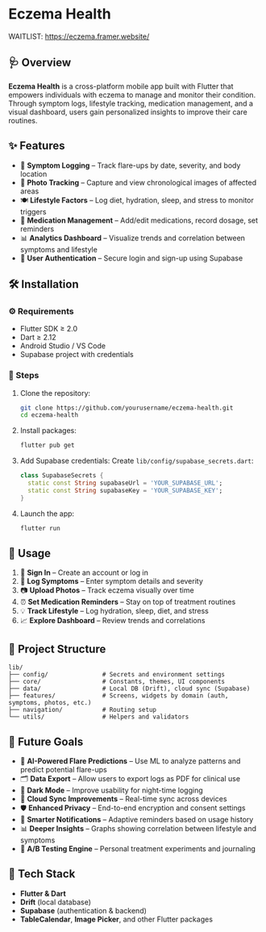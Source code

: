 # Eczema Health
WAITLIST: https://eczema.framer.website/ 
## 🩺 Overview
**Eczema Health** is a cross-platform mobile app built with Flutter that empowers individuals with eczema to manage and monitor their condition. Through symptom logs, lifestyle tracking, medication management, and a visual dashboard, users gain personalized insights to improve their care routines.

## ✨ Features
- 📝 **Symptom Logging** – Track flare-ups by date, severity, and body location
- 📸 **Photo Tracking** – Capture and view chronological images of affected areas
- 🍽️ **Lifestyle Factors** – Log diet, hydration, sleep, and stress to monitor triggers
- 💊 **Medication Management** – Add/edit medications, record dosage, set reminders
- 📊 **Analytics Dashboard** – Visualize trends and correlation between symptoms and lifestyle
- 🔐 **User Authentication** – Secure login and sign-up using Supabase

## 🛠 Installation

### ⚙️ Requirements
- Flutter SDK ≥ 2.0
- Dart ≥ 2.12
- Android Studio / VS Code
- Supabase project with credentials

### 🚀 Steps
1. Clone the repository:
   ```bash
   git clone https://github.com/yourusername/eczema-health.git
   cd eczema-health
   ```

2. Install packages:
   ```bash
   flutter pub get
   ```

3. Add Supabase credentials:
   Create `lib/config/supabase_secrets.dart`:
   ```dart
   class SupabaseSecrets {
     static const String supabaseUrl = 'YOUR_SUPABASE_URL';
     static const String supabaseKey = 'YOUR_SUPABASE_KEY';
   }
   ```

4. Launch the app:
   ```bash
   flutter run
   ```

## 📲 Usage
1. 🔐 **Sign In** – Create an account or log in
2. 📝 **Log Symptoms** – Enter symptom details and severity
3. 📷 **Upload Photos** – Track eczema visually over time
4. ⏰ **Set Medication Reminders** – Stay on top of treatment routines
5. 💡 **Track Lifestyle** – Log hydration, sleep, diet, and stress
6. 📈 **Explore Dashboard** – Review trends and correlations

## 🧱 Project Structure
```
lib/
├── config/               # Secrets and environment settings
├── core/                 # Constants, themes, UI components
├── data/                 # Local DB (Drift), cloud sync (Supabase)
├── features/             # Screens, widgets by domain (auth, symptoms, photos, etc.)
├── navigation/           # Routing setup
└── utils/                # Helpers and validators
```

## 🚧 Future Goals
- 🧠 **AI-Powered Flare Predictions** – Use ML to analyze patterns and predict potential flare-ups
- 🗂️ **Data Export** – Allow users to export logs as PDF for clinical use
- 🌙 **Dark Mode** – Improve usability for night-time logging
- 🔄 **Cloud Sync Improvements** – Real-time sync across devices
- 🛡️ **Enhanced Privacy** – End-to-end encryption and consent settings
- 🔔 **Smarter Notifications** – Adaptive reminders based on usage history
- 📊 **Deeper Insights** – Graphs showing correlation between lifestyle and symptoms
- 🧪 **A/B Testing Engine** – Personal treatment experiments and journaling

## 🧰 Tech Stack
- **Flutter & Dart**
- **Drift** (local database)
- **Supabase** (authentication & backend)
- **TableCalendar**, **Image Picker**, and other Flutter packages


